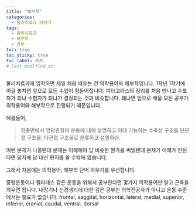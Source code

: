 ```yaml
---
title: "해부학"
categories:
  - 물리치료과 이야기
tags:
  - 물리치료과
  - 해부학
  - 공부
toc: true
toc_sticky: true
toc_label: 목차
# last_modified_at:
---
```


물리치료과에 입학하면 제일 처음 배우는 건 의학용어와 해부학입니다. 1학년 1학기에 이걸 놓치면 앞으로 모든 수업이 힘들어집니다. 피타고라스의 정리를 처음 만나고 수포자가 되냐 수험자가 되냐가 결정되는 것과 비슷합니다. 왜냐면 앞으로 배울 모든 공부가 의학용어와 해부학으로 진행되기 때문입니다.

예를들어,

> 정중면에서 엉덩관절의 운동에 대해 설명하고 이때 기능하는 수축성 구조를 단관절 구조물, 다관절 구조물로 분류하고 설명하라.

이런 문제가 나올텐데 문제는 이해해야 답 비슷한 뭔가를 써낼텐데 문제가 이해가 안된다면 답지에 답 대신 편지를 쓸 수밖에 없습니다.

그래서 처음에는 의학용어, 해부학 단어 외우기를 우선합니다.

중량운동이나 필라테스 같은 운동을 위해서 공부한다면 몇가지 의학용어만 알고 근육을 외우면 됩니다. 내장기나 신경생리에 대한 깊은 공부는 의학전공자가 아니고 운동 수준에서는 필요가 없습니다.
frontal, saggital, horizontal, lateral, medial, superior, inferior, cranial, caudal, ventral, dorsal
